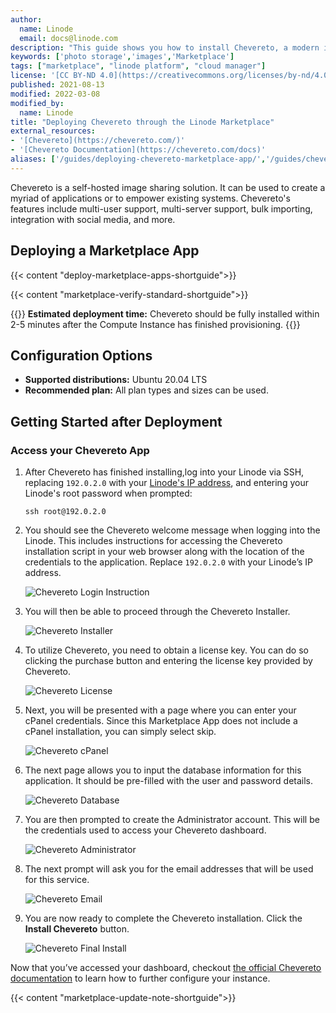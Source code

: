 ```yaml
---
author:
  name: Linode
  email: docs@linode.com
description: "This guide shows you how to install Chevereto, a modern image sharing solution with drag-and-drop upload experience and more, using the Linode One-Click Marketplace."
keywords: ['photo storage','images','Marketplace']
tags: ["marketplace", "linode platform", "cloud manager"]
license: '[CC BY-ND 4.0](https://creativecommons.org/licenses/by-nd/4.0)'
published: 2021-08-13
modified: 2022-03-08
modified_by:
  name: Linode
title: "Deploying Chevereto through the Linode Marketplace"
external_resources:
- '[Chevereto](https://chevereto.com/)'
- '[Chevereto Documentation](https://chevereto.com/docs)'
aliases: ['/guides/deploying-chevereto-marketplace-app/','/guides/chevereto-marketplace-app/']
---
```


Chevereto is a self-hosted image sharing solution. It can be used to create a myriad of applications or to empower existing systems. Chevereto's features include multi-user support, multi-server support, bulk importing, integration with social media, and more.

## Deploying a Marketplace App

{{< content "deploy-marketplace-apps-shortguide">}}

{{< content "marketplace-verify-standard-shortguide">}}

{{<note>}}
**Estimated deployment time:** Chevereto should be fully installed within 2-5 minutes after the Compute Instance has finished provisioning.
{{</note>}}

## Configuration Options

- **Supported distributions:** Ubuntu 20.04 LTS
- **Recommended plan:** All plan types and sizes can be used.

## Getting Started after Deployment

### Access your Chevereto App

1.  After Chevereto has finished installing,log into your Linode via SSH, replacing `192.0.2.0` with your [Linode's IP address](/docs/quick-answers/linode-platform/find-your-linodes-ip-address/), and entering your Linode's root password when prompted:

        ssh root@192.0.2.0

1.  You should see the Chevereto welcome message when logging into the Linode. This includes instructions for accessing the Chevereto installation script in your web browser along with the location of the credentials to the application. Replace `192.0.2.0` with your Linode’s IP address.

    ![Chevereto Login Instruction](chevereto-login.png)

1.  You will then be able to proceed through the Chevereto Installer.

    ![Chevereto Installer](chevereto-installer.png)

1.  To utilize Chevereto, you need to obtain a license key. You can do so clicking the purchase button and entering the license key provided by Chevereto.

    ![Chevereto License](chevereto-license.png)

1.  Next, you will be presented with a page where you can enter your cPanel credentials. Since this Marketplace App does not include a cPanel installation, you can simply select skip.

    ![Chevereto cPanel](chevereto-cpanel.png)

1.  The next page allows you to input the database information for this application. It should be pre-filled with the user and password details.

    ![Chevereto Database](chevereto-database.png)

1.  You are then prompted to create the Administrator account. This will be the credentials used to access your Chevereto dashboard.

    ![Chevereto Administrator](chevereto-adminstrator.png)

1.  The next prompt will ask you for the email addresses that will be used for this service.

    ![Chevereto Email](chevereto-emails.png)

1.  You are now ready to complete the Chevereto installation. Click the **Install Chevereto** button.

    ![Chevereto Final Install](chevereto-final_install.png)

Now that you’ve accessed your dashboard, checkout [the official Chevereto documentation](https://v3-docs.chevereto.com/) to learn how to further configure your instance.

{{< content "marketplace-update-note-shortguide">}}